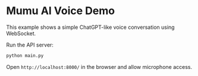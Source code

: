 # Mumu AI Voice Demo

This example shows a simple ChatGPT-like voice conversation using WebSocket.

Run the API server:

```bash
python main.py
```

Open `http://localhost:8000/` in the browser and allow microphone access.
